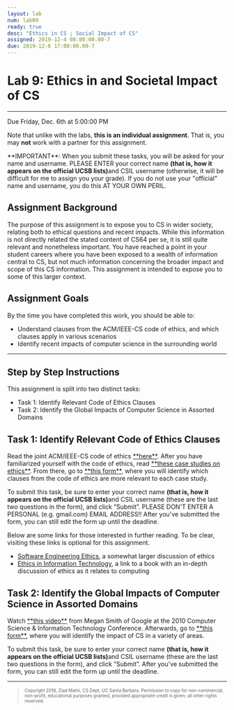 ```yaml
---
layout: lab
num: lab09
ready: true
desc: "Ethics in CS ; Social Impact of CS"
assigned: 2019-12-4 08:00:00.00-7
due: 2019-12-6 17:00:00.00-7
---
```

<h1>Lab 9: Ethics in and Societal Impact of CS</h1>
<hr>
<p>Due Friday, Dec. 6th at 5:00:00 PM</p>
<p>
  Note that unlike with the labs, <b>this is an individual assignment</b>.
  That is, you may <b>not</b> work with a partner for this assignment.
</p>
<p>
**IMPORTANT**: When you submit these tasks, you will be asked for your name and username. PLEASE ENTER your correct name <b>(that is, how it appears on the official UCSB lists)</b>and CSIL username (otherwise, it will be difficult for me to assign you your grade). If you do not use your "official" name and username, you do this AT YOUR OWN PERIL.
</p>

<h2>Assignment Background</h2>
<p>
  The purpose of this assignment is to expose you to CS in wider society, relating both to ethical questions and recent impacts.
  While this information is not directly related the stated content of CS64 per se, it is still quite relevant and nonetheless important.
  You have reached a point in your student careers where you have been exposed to a wealth of information central to CS, but not much information concerning the broader impact and scope of this CS information.
  This assignment is intended to expose you to some of this larger context.
</p>

<h2>Assignment Goals</h2>
<p>By the time you have completed this work, you should be able to:</p>
<ul>
  <li>Understand clauses from the ACM/IEEE-CS code of ethics, and which clauses apply in various scenarios</li>
  <li>Identify recent impacts of computer science in the surrounding world</li>
</ul>
  
<hr>
<h2>Step by Step Instructions</h2>
<p>
  This assignment is split into two distinct tasks:
</p>
<ul>
  <li>Task 1: Identify Relevant Code of Ethics Clauses</li>
  <li>Task 2: Identify the Global Impacts of Computer Science in Assorted Domains</li>
</ul>

<h2>Task 1: Identify Relevant Code of Ethics Clauses</h2>
<p>
  Read the joint ACM/IEEE-CS code of ethics <a href="https://ethics.acm.org/code-of-ethics/software-engineering-code/">**here**</a>.
  After you have familiarized yourself with the code of ethics, read <a href="https://docs.google.com/document/d/1Nei10LeZYF3xnzHwek7CKJUNbAG_YiYV2RjDAj-R3bI">**these case studies on ethics**</a>.
  From there, go to <a href="https://docs.google.com/forms/d/1_J2yJi0rreFNcEhYeVDLlmlJulvmd28_J4q7OiYvVl8/viewform">**this form**</a>, where you will identify which clauses from the code of ethics are more relevant to each case study.
</p>
<p>
  To submit this task, be sure to enter your correct name <b>(that is, how it appears on the official UCSB lists)</b>and CSIL username (these are the last two questions in the form), and click &ldquo;Submit&rdquo;. 
  PLEASE DON'T ENTER A PERSONAL (e.g. gmail.com) EMAIL ADDRESS!! 
  After you've submitted the form, you can still edit the form up until the deadline.
</p>
<p>
  Below are some links for those interested in further reading.
  To be clear, visiting these links is optional for this assignment.
</p>
<ul>
  <li><a href="http://www.uio.no/studier/emner/matnat/ifi/INF3700/v12/undervisningsmateriale/Software%20engeneering%20ethics.pdf">Software Engineering Ethics</a>, a somewhat larger discussion of ethics</li>
  <li><a href="http://www.amazon.com/Ethics-Information-Technology-George-Reynolds/dp/1285197151">Ethics in Information Technology</a>, a link to a book with an in-depth discussion of ethics as it relates to computing</li>
</ul>
  
<h2>Task 2: Identify the Global Impacts of Computer Science in Assorted Domains</h2>
<p>
  Watch <a href="https://youtu.be/wLQee_GPOVo">**this video**</a> from Megan Smith of Google at the 2010 Computer Science & Information Technology Conference.
  Afterwards, go to <a href="https://docs.google.com/forms/d/1OLsHA08AAkZ38wL2JILd-KofwLwR84bknFcPeyFtYcs/viewform">**this form**</a>, where you will identify the impact of CS in a variety of areas.
</p>
<p>
  To submit this task, be sure to enter your correct name <b>(that is, how it appears on the official UCSB lists)</b>and CSIL username (these are the last two questions in the form), and click &ldquo;Submit&rdquo;.
  After you've submitted the form, you can still edit the form up until the deadline.
</p>

<hr>
<blockquote>
  <p><font size="1">
  Copyright 2018, Ziad Matni, CS Dept, UC Santa Barbara. Permission to copy for non-commercial, non-profit, educational purposes granted, provided appropriate credit is given;  all other rights reserved.
  </font></p>
</blockquote>
